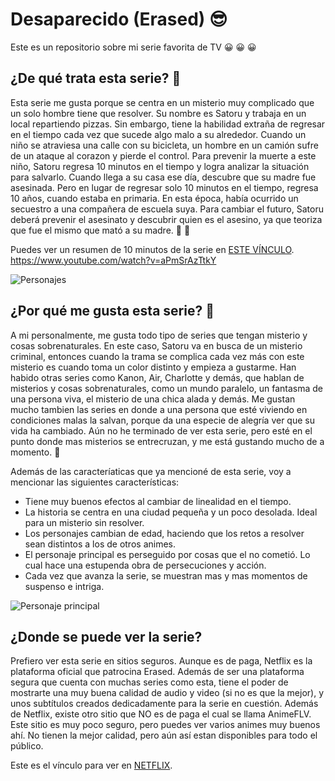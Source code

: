 # Desaparecido (Erased) :sunglasses:
 Este es un repositorio sobre mi serie favorita de TV :grinning: :grinning: :grinning:

## ¿De qué trata esta serie? :thinking:
 Esta serie me gusta porque se centra en un misterio muy complicado que un solo hombre tiene que resolver. Su nombre es Satoru y trabaja en un local repartiendo pizzas. Sin embargo, tiene la habilidad extraña de regresar en el tiempo cada vez que sucede algo malo a su alrededor. Cuando un niño se atraviesa una calle con su bicicleta, un hombre en un camión sufre de un ataque al corazon y pierde el control. Para prevenir la muerte a este niño, Satoru regresa 10 minutos en el tiempo y logra analizar la situación para salvarlo. Cuando llega a su casa ese día, descubre que su madre fue asesinada. Pero en lugar de regresar solo 10 minutos en el tiempo, regresa 10 años, cuando estaba en primaria. En esta época, había ocurrido un secuestro a una compañera de escuela suya. Para cambiar el futuro, Satoru deberá prevenir el asesinato y descubrir quien es el asesino, ya que teoriza que fue el mismo que mató a su madre. :100: :100:

 Puedes ver un resumen de 10 minutos de la serie en [ESTE VÍNCULO](https://www.netflix.com/us-es/title/80173711).
 https://www.youtube.com/watch?v=aPmSrAzTtkY

 ![Personajes](https://i.pinimg.com/originals/54/7e/54/547e54bc969620c3a20d87f65eeb47a3.jpg)

 ## ¿Por qué me gusta esta serie? :thinking:
 A mi personalmente, me gusta todo tipo de series que tengan misterio y cosas sobrenaturales. En este caso, Satoru va en busca de un misterio criminal, entonces cuando la trama se complica cada vez más con este misterio es cuando toma un color distinto y empieza a gustarme. Han habido otras series como Kanon, Air, Charlotte y demás, que hablan de misterios y cosas sobrenaturales, como un mundo paralelo, un fantasma de una persona viva, el misterio de una chica alada y demás. Me gustan mucho tambien las series en donde a una persona que esté viviendo en condiciones malas la salvan, porque da una especie de alegría ver que su vida ha cambiado. Aún no he terminado de ver esta serie, pero esté en el punto donde mas misterios se entrecruzan, y me está gustando mucho de a momento. :100:

 Además de las caracteríaticas que ya mencioné de esta serie, voy a mencionar las siguientes características:
  * Tiene muy buenos efectos al cambiar de linealidad en el tiempo.
  * La historia se centra en una ciudad pequeña y un poco desolada. Ideal para un misterio sin resolver.
  * Los personajes cambian de edad, haciendo que los retos a resolver sean distintos a los de otros animes.
  * El personaje principal es perseguido por cosas que el no cometió. Lo cual hace una estupenda obra de persecuciones y acción.
  * Cada vez que avanza la serie, se muestran mas y mas momentos de suspenso e intriga. 
   
 ![Personaje principal](https://4.bp.blogspot.com/-0uacSI5bxkw/WriPlXjhh6I/AAAAAAAABdk/6fEQ1EHfp9gSsLJ8l2KS26t8fwW2DlpOQCLcBGAs/s1600/descarga.jpg)

 ## ¿Donde se puede ver la serie?
Prefiero ver esta serie en sitios seguros. Aunque es de paga, Netflix es la plataforma oficial que patrocina Erased. Además de ser una plataforma segura que cuenta con muchas series como esta, tiene el poder de mostrarte una muy buena calidad de audio y video (si no es que la mejor), y unos subtítulos creados dedicadamente para la serie en cuestión. Además de Netflix, existe otro sitio que NO es de paga el cual se llama AnimeFLV. Este sitio es muy poco seguro, pero puedes ver varios animes muy buenos ahí. No tienen la mejor calidad, pero aún así estan disponibles para todo el público.

Este es el vínculo para ver en [NETFLIX](https://www.netflix.com/us-es/title/80173711).